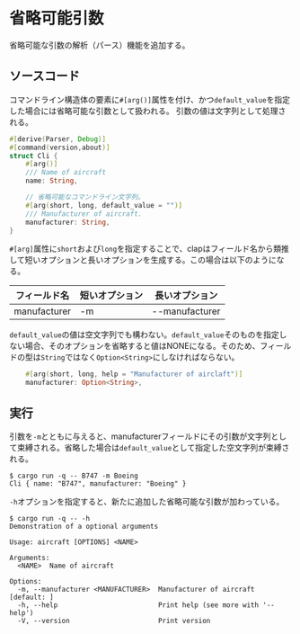 # 省略可能引数

省略可能な引数の解析（パース）機能を追加する。

## ソースコード

コマンドライン構造体の要素に`#[arg()]`属性を付け、かつ`default_value`を指定した場合には省略可能な引数として扱われる。
引数の値は文字列として処理される。

```rust
#[derive(Parser, Debug)]
#[command(version,about)]
struct Cli {
    #[arg()]
    /// Name of aircraft
    name: String,

    // 省略可能なコマンドライン文字列。
    #[arg(short, long, default_value = "")]
    /// Manufacturer of aircraft.
    manufacturer: String,
}
```
`#[arg]`属性に`short`および`long`を指定することで、clapはフィールド名から類推して短いオプションと長いオプションを生成する。この場合は以下のようになる。

| フィールド名   | 短いオプション | 長いオプション |
|-----          |---------   |------      |
| manufacturer | -m          | --manufacturer |

`default_value`の値は空文字列でも構わない。`default_value`そのものを指定しない場合、そのオプションを省略すると値はNONEになる。そのため、フィールドの型は`String`ではなく`Option<String>`にしなければならない。

```rust
    #[arg(short, long, help = "Manufacturer of airclaft")]
    manufacturer: Option<String>,
```

## 実行

引数を`-m`とともに与えると、manufacturerフィールドにその引数が文字列として束縛される。省略した場合は`default_value`として指定した空文字列が束縛される。
```
$ cargo run -q -- B747 -m Boeing
Cli { name: "B747", manufacturer: "Boeing" }
```
`-h`オプションを指定すると、新たに追加した省略可能な引数が加わっている。
```
$ cargo run -q -- -h
Demonstration of a optional arguments

Usage: aircraft [OPTIONS] <NAME>

Arguments:
  <NAME>  Name of aircraft

Options:
  -m, --manufacturer <MANUFACTURER>  Manufacturer of aircraft [default: ]
  -h, --help                         Print help (see more with '--help')
  -V, --version                      Print version
```